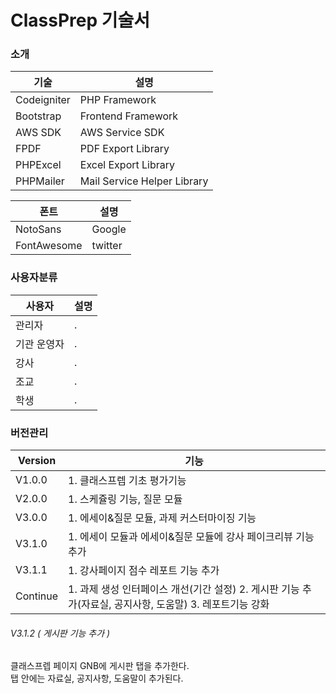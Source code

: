 
# ClassPrep 기술서

### 소개

| 기술 | 설명 |
| -- | -- |
| Codeigniter | PHP Framework |
| Bootstrap | Frontend Framework |
| AWS SDK | AWS Service SDK |
| FPDF | PDF Export Library |
| PHPExcel | Excel Export Library |
| PHPMailer | Mail Service Helper Library  |

| 폰트 | 설명 |
| -- | -- |
| NotoSans | Google |
| FontAwesome | twitter |


### 사용자분류
| 사용자 | 설명 |
| -- | -- |
| 관리자 | . |
| 기관 운영자 | . |
| 강사   | . |
| 조교 | . |
| 학생 | . |  

### 버전관리

| Version | 기능 |
| -- | -- |
| V1.0.0 | 1. 클래스프렙 기초 평가기능 |
| V2.0.0 | 1. 스케쥴링 기능, 질문 모듈 |
| V3.0.0 | 1. 에세이&질문 모듈, 과제 커스터마이징 기능 |
| V3.1.0 | 1. 에세이 모듈과 에세이&질문 모듈에 강사 페이크리뷰 기능 추가 |
| V3.1.1 | 1. 강사페이지 점수 레포트 기능 추가 |
| Continue | 1. 과제 생성 인터페이스 개선(기간 설정)   2. 게시판 기능 추가(자료실, 공지사항, 도움말) 3. 레포트기능 강화  |

###### V3.1.2 ( 게시판 기능 추가 )
클래스프렙 페이지 GNB에 게시판 탭을 추가한다.   
탭 안에는 자료실, 공지사항, 도움말이 추가된다. 
